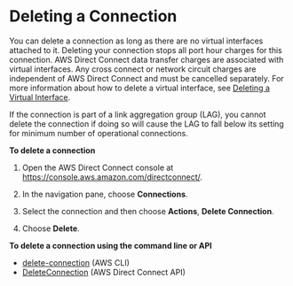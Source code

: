 # Deleting a Connection<a name="deleteconnection"></a>

You can delete a connection as long as there are no virtual interfaces attached to it\. Deleting your connection stops all port hour charges for this connection\. AWS Direct Connect data transfer charges are associated with virtual interfaces\. Any cross connect or network circuit charges are independent of AWS Direct Connect and must be cancelled separately\. For more information about how to delete a virtual interface, see [Deleting a Virtual Interface](deletevif.md)\.

If the connection is part of a link aggregation group \(LAG\), you cannot delete the connection if doing so will cause the LAG to fall below its setting for minimum number of operational connections\. 

**To delete a connection**

1. Open the AWS Direct Connect console at [https://console\.aws\.amazon\.com/directconnect/](https://console.aws.amazon.com/directconnect/)\.

1. In the navigation pane, choose **Connections**\.

1. Select the connection and then choose **Actions**, **Delete Connection**\.

1. Choose **Delete**\.

**To delete a connection using the command line or API**
+ [delete\-connection](https://docs.aws.amazon.com/cli/latest/reference/directconnect/delete-connection.html) \(AWS CLI\)
+ [DeleteConnection](https://docs.aws.amazon.com/directconnect/latest/APIReference/API_DeleteConnection.html) \(AWS Direct Connect API\)